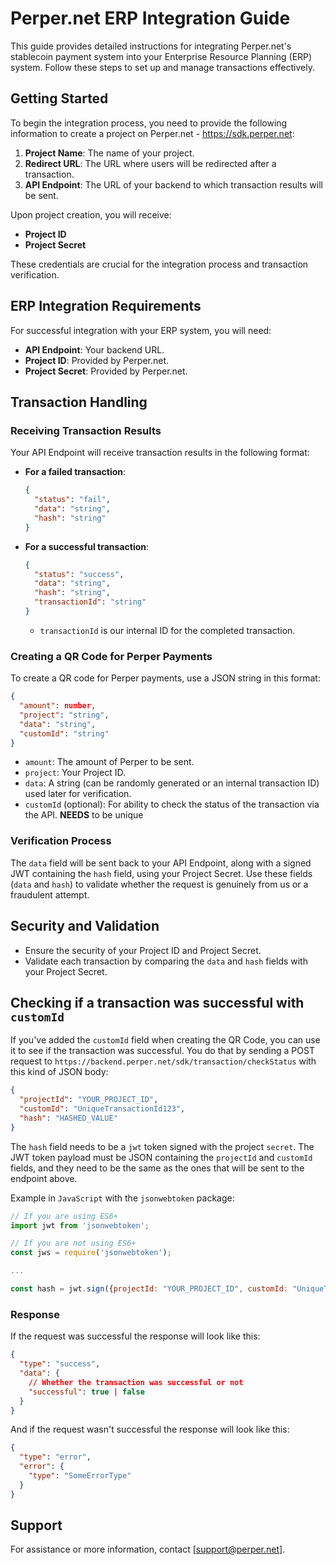 
# Perper.net ERP Integration Guide

This guide provides detailed instructions for integrating Perper.net's stablecoin payment system into your Enterprise Resource Planning (ERP) system. Follow these steps to set up and manage transactions effectively.

## Getting Started

To begin the integration process, you need to provide the following information to create a project on Perper.net - https://sdk.perper.net:

1. **Project Name**: The name of your project.
2. **Redirect URL**: The URL where users will be redirected after a transaction.
3. **API Endpoint**: The URL of your backend to which transaction results will be sent.

Upon project creation, you will receive:

- **Project ID**
- **Project Secret**

These credentials are crucial for the integration process and transaction verification.

## ERP Integration Requirements

For successful integration with your ERP system, you will need:

- **API Endpoint**: Your backend URL.
- **Project ID**: Provided by Perper.net.
- **Project Secret**: Provided by Perper.net.

## Transaction Handling

### Receiving Transaction Results

Your API Endpoint will receive transaction results in the following format:

- **For a failed transaction**:
  ```json
  {
    "status": "fail",
    "data": "string",
    "hash": "string"
  }
  ```

- **For a successful transaction**:
  ```json
  {
    "status": "success",
    "data": "string",
    "hash": "string",
    "transactionId": "string"
  }
  ```
  - `transactionId` is our internal ID for the completed transaction.

### Creating a QR Code for Perper Payments

To create a QR code for Perper payments, use a JSON string in this format:

```json
{
  "amount": number,
  "project": "string",
  "data": "string",
  "customId": "string"
}
```

- `amount`: The amount of Perper to be sent.
- `project`: Your Project ID.
- `data`: A string (can be randomly generated or an internal transaction ID) used later for verification.
- `customId` (optional): For ability to check the status of the transaction via the API. **NEEDS** to be unique

### Verification Process

The `data` field will be sent back to your API Endpoint, along with a signed JWT containing the `hash` field, using your Project Secret. Use these fields (`data` and `hash`) to validate whether the request is genuinely from us or a fraudulent attempt.

## Security and Validation

- Ensure the security of your Project ID and Project Secret.
- Validate each transaction by comparing the `data` and `hash` fields with your Project Secret.

## Checking if a transaction was successful with `customId`

If you've added the `customId` field when creating the QR Code, you can use it to see if the transaction was successful. You do that by sending a POST request to `https://backend.perper.net/sdk/transaction/checkStatus` with this kind of JSON body:

```json
{
  "projectId": "YOUR_PROJECT_ID",
  "customId": "UniqueTransactionId123",
  "hash": "HASHED_VALUE"
}
```

The `hash` field needs to be a `jwt` token signed with the project `secret`. The JWT token payload must be JSON containing the `projectId` and `customId` fields, and they need to be the same as the ones that will be sent to the endpoint above.

Example in `JavaScript` with the `jsonwebtoken` package:

```js
// If you are using ES6+
import jwt from 'jsonwebtoken';

// If you are not using ES6+
const jws = require('jsonwebtoken');

...

const hash = jwt.sign({projectId: "YOUR_PROJECT_ID", customId: "UniqueTransactionId123"}, "YOUR_PROJECT_SECRET");
```


### Response

If the request was successful the response will look like this:

```json
{
  "type": "success",
  "data": {
    // Whether the transaction was successful or not
    "successful": true | false
  }
}
```

And if the request wasn't successful the response will look like this:
```json
{
  "type": "error",
  "error": {
    "type": "SomeErrorType"
  }
}
```

## Support

For assistance or more information, contact [support@perper.net].
